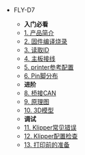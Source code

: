 * FLY-D7

    * **入门必看**
    * [1. 产品简介](/board/fly_d7/README.md)
    * [2. 固件编译烧录](/board/fly_d7/flash.md)
    * [3. 读取ID](/board/fly_d7/id.md)
    * [4. 主板接线](/board/fly_d7/wiring.md)
    * [5. printer参考配置](/board/fly_d7/cfg.md)
    * [6. Pin脚分布](/board/fly_d7/pins.md)
    * **进阶**
    * [8. 桥接CAN](/board/fly_d7/canbridge.md)
    * [9. 原理图](/board/fly_d7/schematic.md)
    * [10. 3D模型](/board/fly_d7/3dmodel.md) 
    * **调试**
    * [11. Klipper常见错误](/board/fly_d7/klippererro.md)
    * [12. Klipper配置检查](/board/fly_d7/klippercheck.md)
    * [13. 打印前的准备](/board/fly_d7/Super8prepare.md)
